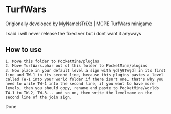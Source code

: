 # TurfWars
Origionally developed by MyNameIsTriXz | MCPE TurfWars minigame

I said i will never release the fixed ver but i dont want it anyways

## How to use
```
1. Move this folder to PocketMine/plugins
2. Move TurfWars.phar out of this folder to PocketMine/plugins
3. Now place in your default level a sign with §d[§9TW§d] in its first line and TW-1 in its second line, because this plugins pastes a level called TW-1 into your world folder if there isn't one, that's why you need to write TW-1 into the second line, if you want to have more levels, then you should copy, rename and paste to PocketMine/worlds TW-1 to TW-2, TW-3... and so on, then write the levelname on the second line of the join sign.
```
Done
